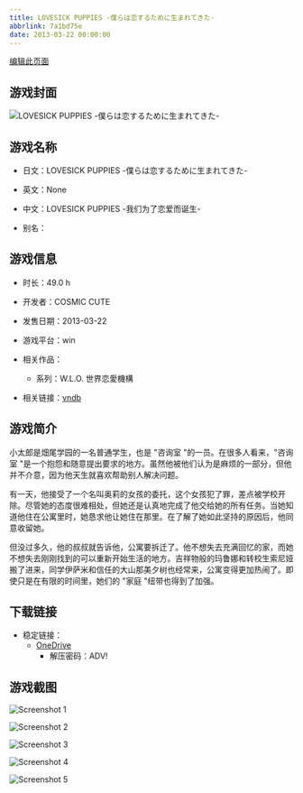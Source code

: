 ```yaml
---
title: LOVESICK PUPPIES -僕らは恋するために生まれてきた-
abbrlink: 7a1bd75e
date: 2013-03-22 00:00:00
---
```

[编辑此页面](https://github.com/ACG-3/ADV3-source/blob/main/source/_posts/games/LOVESICK%20PUPPIES%20-%E5%83%95%E3%82%89%E3%81%AF%E6%81%8B%E3%81%99%E3%82%8B%E3%81%9F%E3%82%81%E3%81%AB%E7%94%9F%E3%81%BE%E3%82%8C%E3%81%A6%E3%81%8D%E3%81%9F-.md)

## 游戏封面

![LOVESICK PUPPIES -僕らは恋するために生まれてきた-](https://pan.timero.xyz/onedrive/img_lib_001/LOVESICK%20PUPPIES%20-%E5%83%95%E3%82%89%E3%81%AF%E6%81%8B%E3%81%99%E3%82%8B%E3%81%9F%E3%82%81%E3%81%AB%E7%94%9F%E3%81%BE%E3%82%8C%E3%81%A6%E3%81%8D%E3%81%9F-_cover.avif)


## 游戏名称

- 日文：LOVESICK PUPPIES -僕らは恋するために生まれてきた-
- 英文：None
- 中文：LOVESICK PUPPIES -我们为了恋爱而诞生-

- 别名：


## 游戏信息

- 时长：49.0 h
- 开发者：COSMIC CUTE
- 发售日期：2013-03-22
- 游戏平台：win
- 相关作品：
   - 系列：W.L.O. 世界恋愛機構

- 相关链接：[vndb](https://vndb.org/v11194)


## 游戏简介

小太郎是畑尾学园的一名普通学生，也是 "咨询室 "的一员。在很多人看来，"咨询室 "是一个抱怨和随意提出要求的地方。虽然他被他们认为是麻烦的一部分，但他并不介意，因为他天生就喜欢帮助别人解决问题。

有一天，他接受了一个名叫奥莉的女孩的委托，这个女孩犯了罪，差点被学校开除。尽管她的态度很难相处，但她还是认真地完成了他交给她的所有任务。当她知道他住在公寓里时，她恳求他让她住在那里。在了解了她如此坚持的原因后，他同意收留她。

但没过多久，他的叔叔就告诉他，公寓要拆迁了。他不想失去充满回忆的家，而她不想失去刚刚找到的可以重新开始生活的地方。吉祥物般的玛鲁娜和转校生索尼娅搬了进来，同学伊萨米和信任的大山那美夕树也经常来，公寓变得更加热闹了。即使只是在有限的时间里，她们的 "家庭 "纽带也得到了加强。




## 下载链接

- 稳定链接：
    - [OneDrive](https://pan.timero.xyz/onedrive/adv_lib_001/LOVESICK%20PUPPIES%20-%E5%83%95%E3%82%89%E3%81%AF%E6%81%8B%E3%81%99%E3%82%8B%E3%81%9F%E3%82%81%E3%81%AB%E7%94%9F%E3%81%BE%E3%82%8C%E3%81%A6%E3%81%8D%E3%81%9F-)
        - 解压密码：ADV!



## 游戏截图


![Screenshot 1](https://pan.timero.xyz/onedrive/img_lib_001/LOVESICK%20PUPPIES%20-%E5%83%95%E3%82%89%E3%81%AF%E6%81%8B%E3%81%99%E3%82%8B%E3%81%9F%E3%82%81%E3%81%AB%E7%94%9F%E3%81%BE%E3%82%8C%E3%81%A6%E3%81%8D%E3%81%9F-_Screenshot_1.avif)

![Screenshot 2](https://pan.timero.xyz/onedrive/img_lib_001/LOVESICK%20PUPPIES%20-%E5%83%95%E3%82%89%E3%81%AF%E6%81%8B%E3%81%99%E3%82%8B%E3%81%9F%E3%82%81%E3%81%AB%E7%94%9F%E3%81%BE%E3%82%8C%E3%81%A6%E3%81%8D%E3%81%9F-_Screenshot_2.avif)

![Screenshot 3](https://pan.timero.xyz/onedrive/img_lib_001/LOVESICK%20PUPPIES%20-%E5%83%95%E3%82%89%E3%81%AF%E6%81%8B%E3%81%99%E3%82%8B%E3%81%9F%E3%82%81%E3%81%AB%E7%94%9F%E3%81%BE%E3%82%8C%E3%81%A6%E3%81%8D%E3%81%9F-_Screenshot_3.avif)

![Screenshot 4](https://pan.timero.xyz/onedrive/img_lib_001/LOVESICK%20PUPPIES%20-%E5%83%95%E3%82%89%E3%81%AF%E6%81%8B%E3%81%99%E3%82%8B%E3%81%9F%E3%82%81%E3%81%AB%E7%94%9F%E3%81%BE%E3%82%8C%E3%81%A6%E3%81%8D%E3%81%9F-_Screenshot_4.avif)

![Screenshot 5](https://pan.timero.xyz/onedrive/img_lib_001/LOVESICK%20PUPPIES%20-%E5%83%95%E3%82%89%E3%81%AF%E6%81%8B%E3%81%99%E3%82%8B%E3%81%9F%E3%82%81%E3%81%AB%E7%94%9F%E3%81%BE%E3%82%8C%E3%81%A6%E3%81%8D%E3%81%9F-_Screenshot_5.avif)

